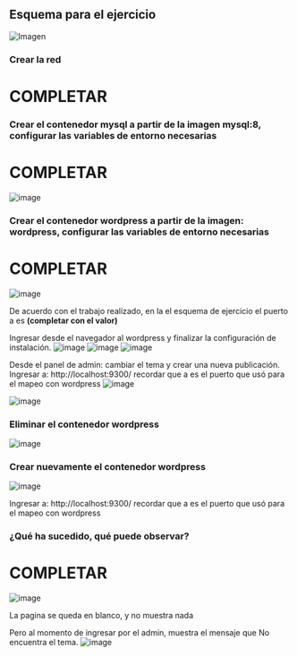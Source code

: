## Esquema para el ejercicio
![Imagen](imagenes/esnquema-ejercicio5.PNG)

### Crear la red
# COMPLETAR

### Crear el contenedor mysql a partir de la imagen mysql:8, configurar las variables de entorno necesarias
# COMPLETAR
![image](https://github.com/Ferengi2002/2024A-ISWD633-GR1-JuanRengifo/assets/100974435/1f5e7bea-d250-4ef0-8ceb-e45331892c9d)

### Crear el contenedor wordpress a partir de la imagen: wordpress, configurar las variables de entorno necesarias
# COMPLETAR
![image](https://github.com/Ferengi2002/2024A-ISWD633-GR1-JuanRengifo/assets/100974435/01056aef-c5a6-4b58-bb69-74495b0737f2)

De acuerdo con el trabajo realizado, en la el esquema de ejercicio el puerto a es **(completar con el valor)**

Ingresar desde el navegador al wordpress y finalizar la configuración de instalación.
![image](https://github.com/Ferengi2002/2024A-ISWD633-GR1-JuanRengifo/assets/100974435/7f3177bc-f254-442d-ac35-712921cd9ec8)
![image](https://github.com/Ferengi2002/2024A-ISWD633-GR1-JuanRengifo/assets/100974435/b8b96848-28b9-41de-b403-175b4161255c)
![image](https://github.com/Ferengi2002/2024A-ISWD633-GR1-JuanRengifo/assets/100974435/6e309e1d-d135-48c2-9a6d-fcc70581f0b7)


Desde el panel de admin: cambiar el tema y crear una nueva publicación.
Ingresar a: http://localhost:9300/ 
recordar que a es el puerto que usó para el mapeo con wordpress
![image](https://github.com/Ferengi2002/2024A-ISWD633-GR1-JuanRengifo/assets/100974435/7189ae25-dced-4771-b548-41973c4df073)

![image](https://github.com/Ferengi2002/2024A-ISWD633-GR1-JuanRengifo/assets/100974435/87e7ce05-5e7c-422b-8f73-b35225a8f3c9)

### Eliminar el contenedor wordpress
![image](https://github.com/Ferengi2002/2024A-ISWD633-GR1-JuanRengifo/assets/100974435/52d7f7ef-9625-4e34-ac90-abc020909420)


### Crear nuevamente el contenedor wordpress
![image](https://github.com/Ferengi2002/2024A-ISWD633-GR1-JuanRengifo/assets/100974435/ddb95b77-1af0-4106-8a30-c48d783ac540)


Ingresar a: http://localhost:9300/ 
recordar que a es el puerto que usó para el mapeo con wordpress

### ¿Qué ha sucedido, qué puede observar?
# COMPLETAR
![image](https://github.com/Ferengi2002/2024A-ISWD633-GR1-JuanRengifo/assets/100974435/3ed68c37-54c9-40ca-bb55-ba43918ea8ce)

La pagina se queda en blanco, y no muestra nada

Pero al momento de ingresar por el admin, muestra el mensaje que No encuentra el tema.
![image](https://github.com/Ferengi2002/2024A-ISWD633-GR1-JuanRengifo/assets/100974435/3f56f174-165b-4427-878a-3045181d7521)



